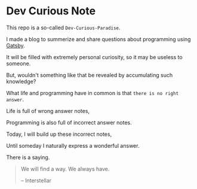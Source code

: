 # Dev Curious Note

This repo is a so-called `Dev-Curious-Paradise`.

I made a blog to summerize and share questions about programming using [Gatsby](https://www.gatsbyjs.com/).

It will be filled with extremely personal curiosity, so it may be useless to someone.

But, wouldn't something like that be revealed by accumulating such knowledge?

What life and programming have in common is that `there is no right answer`.

Life is full of wrong answer notes,

Programming is also full of incorrect answer notes.

Today, I will build up these incorrect notes,

Until someday I naturally express a wonderful answer.

There is a saying.

> We will find a way. We always have.
>
> – Interstellar
